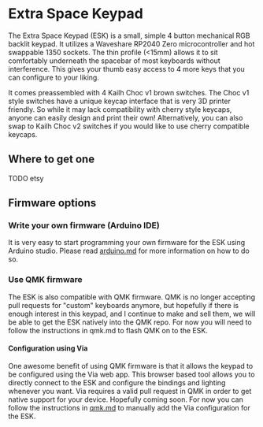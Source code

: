 # Extra Space Keypad

The Extra Space Keypad (ESK) is a small, simple 4 button mechanical RGB backlit keypad. It utilizes a Waveshare RP2040 Zero microcontroller and hot swappable 1350 sockets. The thin profile (<15mm) allows it to sit comfortably underneath the spacebar of most keyboards without interference. This gives your thumb easy access to 4 more keys that you can configure to your liking.

It comes preassembled with 4 Kailh Choc v1 brown switches. The Choc v1 style switches have a unique keycap interface that is very 3D printer friendly. So while it may lack compatibility with cherry style keycaps, anyone can easily design and print their own! Alternatively, you can also swap to Kailh Choc v2 switches if you would like to use cherry compatible keycaps.

## Where to get one

TODO etsy

## Firmware options

### Write your own firmware (Arduino IDE)

It is very easy to start programming your own firmware for the ESK using Arduino studio. Please read [arduino.md](arduino.md) for more information on how to do so.

### Use QMK firmware

The ESK is also compatible with QMK firmware. QMK is no longer accepting pull requests for "custom" keyboards anymore, but hopefully if there is enough interest in this keypad, and I continue to make and sell them, we will be able to get the ESK natively into the QMK repo. For now you will need to follow the instructions in qmk.md to flash QMK on to the ESK.

#### Configuration using Via

One awesome benefit of using QMK firmware is that it allows the keypad to be configured using the Via web app. This browser based tool allows you to directly connect to the ESK and configure the bindings and lighting whenever you want. Via requires a valid pull request in QMK in order to get native support for your device. Hopefully coming soon. For now you can follow the instructions in [qmk.md](qmk.md) to manually add the Via configuration for the ESK.

